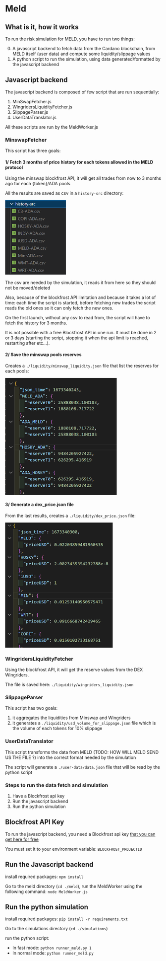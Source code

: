 # Meld

## What is it, how it works

To run the risk simulation for MELD, you have to run two things:

0. A javascript backend to fetch data from the Cardano blockchain, from MELD itself (user data) and compute some liquidity/slippage values
1. A python script to run the simulation, using data generated/formatted by the javascript backend

## Javascript backend

The javascript backend is composed of few script that are run sequentially:

1. MinSwapFetcher.js
1. WingridersLiquidityFetcher.js
1. SlippageParser.js
1. UserDataTranslator.js
   
All these scripts are run by the MeldWorker.js

### MinswapFetcher

This script has three goals:

#### 1/ Fetch 3 months of price history for each tokens allowed in the MELD protocol

Using the minswap blockfrost API, it will get all trades from now to 3 months ago for each {token}/ADA pools

All the results are saved as csv in a `history-src` directory:

![](img/history-src.png)

The csv are needed by the simulation, it reads it from here so they should not be moved/deleted

Also, because of the blockfrost API limitation and because it takes a lot of time: each time the script is started, before fetching new trades the script reads the old ones so it can only fetch the new ones.

On the first launch, without any csv to read from, the script will have to fetch the history for 3 months.

It is not possible with a free Blockfrost API in one run. It must be done in 2 or 3 days (starting the script, stopping it when the api limit is reached, restarting after etc...).

#### 2/ Save the minswap pools reserves

Creates a `./liquidity/minswap_liquidity.json` file that list the reserves for each pools:

![](img/minswap_liquidity.png)


#### 3/ Generate a dex_price.json file

From the last results, creates a `./liquidity/dex_price.json` file:

![](img/dex_price.png)


### WingridersLiquidityFetcher

Using the blockfrost API, it will get the reserve values from the DEX Wingriders.

The file is saved here: `./liquidity/wingriders_liquidity.json`

### SlippageParser

This script has two goals:

1. it aggregates the liquidities from Minswap and Wingriders
2. it generates a `./liquidity/usd_volume_for_slippage.json` file which is the volume of each tokens for 10% slippage

### UserDataTranslator

This script transforms the data from MELD (TODO: HOW WILL MELD SEND US THE FILE ?) into the correct format needed by the simulation

The script will generate a `./user-data/data.json` file that will be read by the python script

### Steps to run the data fetch and simulation

1. Have a Blockfrost api key
1. Run the javascript backend
1. Run the python simulation

## Blockfrost API Key

To run the javascript backend, you need a Blockfrost api key [that you can get here for free](https://blockfrost.io/)

You must set it to your environment variable: `BLOCKFROST_PROJECTID`

## Run the Javascript backend

install required packages: `npm install`

Go to the meld directory (`cd ./meld`), run the MeldWorker using the following command: `node MeldWorker.js`

## Run the python simulation

install required packages: `pip install -r requirements.txt`

Go to the simulations directory  (`cd ./simulations`)
 
run the python script:
- In fast mode: `python runner_meld.py 1`
- In normal mode: `python runner_meld.py`